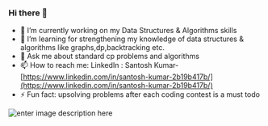 ### Hi there 👋


- 🌱 I’m currently working on my Data Structures & Algorithms skills
- 🤔 I’m learning for strengthening my knowledge of data structures & algorithms like graphs,dp,backtracking etc.
- 💬 Ask me about standard cp problems and algorithms 
- 📫 How to reach me: LinkedIn : Santosh Kumar-[https://www.linkedin.com/in/santosh-kumar-2b19b417b/](https://www.linkedin.com/in/santosh-kumar-2b19b417b/)
- ⚡ Fun fact: upsolving problems after each coding contest is a must todo

![enter image description here](https://miro.medium.com/max/1024/1*9QRFQdpO2f59GsN2KsE9XA.png)
